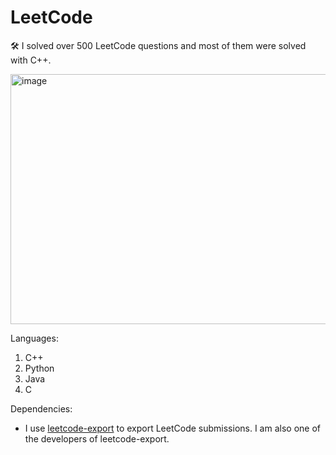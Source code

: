 # LeetCode
🛠 I solved over 500 LeetCode questions and most of them were solved with C++.

<img width="1046" alt="image" src="https://github.com/GoingMyWay/LeetCode/assets/9346460/dc09c461-4788-41f9-97a1-fdb9cc2900c9" width="300" height="400">

Languages:

1. C++
2. Python
3. Java
4. C

Dependencies:

* I use [leetcode-export](https://github.com/NeverMendel/leetcode-export) to export LeetCode submissions. I am also one of the developers of leetcode-export.

